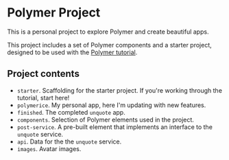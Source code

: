 # Polymer Project

This is a personal project to explore Polymer and create beautiful apps.

This project includes a set of Polymer components and a starter project,
designed to be used with the [Polymer tutorial](http://polymer-project.org/docs/start/tutorial/intro.html).


## Project contents

 -   `starter`. Scaffolding for the starter project. If you're working through the tutorial, start here!
 -   `polymerice`. My personal app, here I'm updating with new features.
 -   `finished`. The completed `unquote` app.
 -   `components`. Selection of Polymer elements used in the project.
 -   `post-service`. A pre-built element that implements an interface to the `unquote` service. 
 -   `api`. Data for the the `unquote` service.
 -   `images`. Avatar images.

